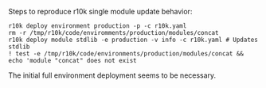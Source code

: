 Steps to reproduce r10k single module update behavior:

    r10k deploy environment production -p -c r10k.yaml
    rm -r /tmp/r10k/code/enviromments/production/modules/concat
    r10k deploy module stdlib -e production -v info -c r10k.yaml # Updates stdlib
    ! test -e /tmp/r10k/code/environments/production/modules/concat && echo 'module "concat" does not exist

The initial full environment deployment seems to be necessary.
